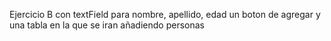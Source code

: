 Ejercicio B con textField para nombre, apellido, edad un boton de agregar y una tabla en la que se iran añadiendo personas